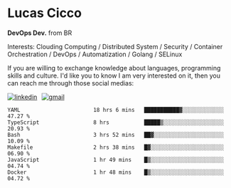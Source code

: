 # Lucas Cicco

**DevOps Dev.** from BR

Interests: Clouding Computing / Distributed System / Security / Container Orchestration / DevOps / Automatization / Golang / SELinux

If you are willing to exchange knowledge about languages, programming skills and culture. I'd like you to know I am very interested on it, then you can reach me through those social medias:

<div style="display: flex; align-items: center; gap: 10px;">
  <a href="https://www.linkedin.com/in/lucas-vitor-de-cicco" target="_blank">
    <img
      src="https://img.shields.io/badge/-LinkedIn-%230077B5?style=for-the-badge&logo=linkedin&logoColor=white"
      alt="linkedin"
      target="_blank" 
    />
  </a>
  <a href="mailto:lucasvitorx1@gmail.com">
      <img
        src="https://img.shields.io/badge/-Gmail-%23333?style=for-the-badge&logo=gmail&logoColor=white"
        alt="gmail"
        target="_blank"
      />
  </a>
</div>

<!--START_SECTION:waka-->

```text
YAML                       18 hrs 6 mins   ███████████▓░░░░░░░░░░░░░   47.27 %
TypeScript                 8 hrs           █████▒░░░░░░░░░░░░░░░░░░░   20.93 %
Bash                       3 hrs 52 mins   ██▓░░░░░░░░░░░░░░░░░░░░░░   10.09 %
Makefile                   2 hrs 38 mins   █▓░░░░░░░░░░░░░░░░░░░░░░░   06.90 %
JavaScript                 1 hr 49 mins    █▒░░░░░░░░░░░░░░░░░░░░░░░   04.74 %
Docker                     1 hr 48 mins    █▒░░░░░░░░░░░░░░░░░░░░░░░   04.72 %
```

<!--END_SECTION:waka-->
